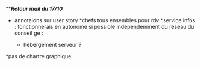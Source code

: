 *****************Retour mail du 17/10***************

* annotaions sur user story
*chefs tous ensembles pour rdv
*service infos : fonctionnerais en autonome si possible indépendemment du reseau du conseil gé : 

	- hébergement serveur ?

*pas de chartre graphique



